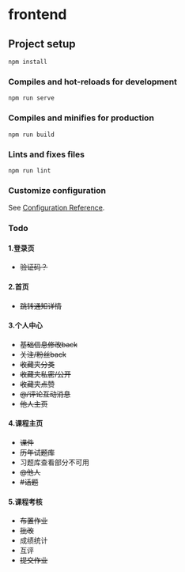 # frontend

## Project setup
```
npm install
```

### Compiles and hot-reloads for development
```
npm run serve
```

### Compiles and minifies for production
```
npm run build
```

### Lints and fixes files
```
npm run lint
```

### Customize configuration
See [Configuration Reference](https://cli.vuejs.org/config/).


### Todo
#### 1.登录页   
- ~~验证码？~~   
#### 2.首页   
- ~~跳转通知详情~~     
#### 3.个人中心  
- ~~基础信息修改back~~    
- ~~关注/粉丝back~~   
- ~~收藏夹分类~~     
- ~~收藏夹私密/公开~~    
- ~~收藏夹点赞~~   
- ~~@/评论互动消息~~   
- ~~他人主页~~
#### 4.课程主页
- ~~课件~~   
- ~~历年试题库~~  
- 习题库查看部分不可用
- ~~@他人~~
- ~~#话题~~
#### 5.课程考核
- ~~布置作业~~
- ~~批改~~  
- 成绩统计
- 互评
- ~~提交作业~~  

